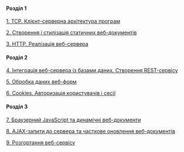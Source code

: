 #### Розділ 1

[1. TCP. Клієнт-серверна архітектура програм]()

[2. Створення і стилізація статичних веб-документів]()

[3. HTTP. Реалізація веб-сервера]()

#### Розділ 2

[4. Інтеграція веб-сервера із базами даних. Створення REST-сервісу]()

[5. Обробка даних веб-форм]()

[6. Cookies. Авторизація користувачів і сесії]()

#### Розділ 3

[7. Браузерний JavaScript та динамічні веб-документи]()

[8. AJAX-запити до сервера та часткове оновлення веб-документів]()

[9. Розгортання веб-сервісу]()

